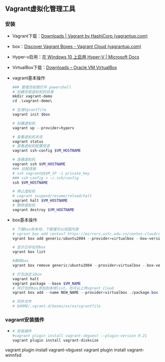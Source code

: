 ## Vagrant虚拟化管理工具

### 安装

- Vagrant下载：[Downloads | Vagrant by HashiCorp (vagrantup.com)](https://www.vagrantup.com/downloads)

- box：[Discover Vagrant Boxes - Vagrant Cloud (vagrantup.com)](https://app.vagrantup.com/boxes/search)

- Hyper-v启用：[在 Windows 10 上启用 Hyper-V | Microsoft Docs](https://docs.microsoft.com/zh-CN/virtualization/hyper-v-on-windows/quick-start/enable-hyper-v)

- VirtualBox下载：[Downloads – Oracle VM VirtualBox](https://www.virtualbox.org/wiki/Downloads)

- vagrant基本操作

  ```powershell
  ### 管理员权限打开 powershell
  # 创建存放虚拟机的目录
  mkdir vagrant-demo
  cd .\vagrant-demo\
  
  # 生成Vgrantfile
  vagrant init $box
  
  # 创建虚拟机
  vagrant up --provider=hyperv
  
  # 查看虚拟机状态
  vagrant status
  # 查看虚拟机配置信息
  vagrant ssh-config $VM_HOSTNAME
  
  # 连接虚拟机
  vagrant ssh $VM_HOSTNAME
  ### 远程连接
  # ssh vagrant@$VM_IP -i private_key
  ### ssh-config > ~/.ssh/config
  ssh $VM_HOSTNAME
  
  # 停止虚拟机
  # vagrant suspend/resume/reload/halt
  vagrant halt $VM_HOSTNAME
  # 删除虚拟机
  vagrant destroy $VM_HOSTNAME
  ```

- box基本操作

  ```powershell
  # 下载box到本地，下载慢可以找国内源
  # vgrant box add centos7 https://mirrors.ustc.edu.cn/centos-cloud/centos/7/vagrant/x86_64/images/CentOS-7.box
  vgrant box add generic/ubuntu2004 --provider=virtualbox --box-version=3.1.22
  
  # 显示已存在的box
  vgrant box list
  
  #删除box 
  vgrant box remove generic/ubuntu2004 --provider=virtualbox --box-version=3.1.22
  
  # 打包自定义box
  vagrant halt 
  vagrant package --base $VM_NAME
  # 将打包的box添加到本地list。也可以上传vgrant cloud
  vgrant box add --name NEW_NAME --provider=virtualbox ./package.box
  
  # 同步文件
  # $HOME/.vgrant.d/boxes/xx/xx/vgrantfile
  ```

### vagrant安装插件

- ```powershell
  # 安装插件
  #vagrant plugin install vagrant-vbguest --plugin-version 0.21
  vagrant plugin install vagrant-disksize
vagrant plugin install vagrant-vbguest
  vagrant plugin install vagrant-winnfsd
  
  ```
  
  
